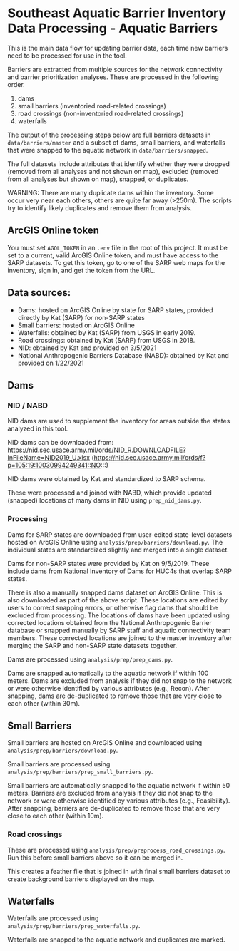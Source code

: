 # Southeast Aquatic Barrier Inventory Data Processing - Aquatic Barriers

This is the main data flow for updating barrier data, each time new barriers need to be processed for use in the tool.

Barriers are extracted from multiple sources for the network connectivity and barrier prioritization analyses.
These are processed in the following order.

1. dams
2. small barriers (inventoried road-related crossings)
3. road crossings (non-inventoried road-related crossings)
4. waterfalls

The output of the processing steps below are full barriers datasets in `data/barriers/master` and a subset of dams, small barriers, and waterfalls that were snapped to the aquatic network in `data/barriers/snapped`.

The full datasets include attributes that identify whether they were dropped (removed from all analyses and not shown on map), excluded (removed from all analyses but shown on map), snapped, or duplicates.

WARNING:
There are many duplicate dams within the inventory. Some occur very near each others, others are quite far away (>250m). The scripts try to identify likely duplicates and remove them from analysis.

## ArcGIS Online token

You must set `AGOL_TOKEN` in an `.env` file in the root of this project. It must be set to a current, valid ArcGIS Online token, and must have access to the SARP datasets. To get this token, go to one of the SARP web maps for the inventory, sign in, and get the token from the URL.

## Data sources:

- Dams: hosted on ArcGIS Online by state for SARP states, provided directly by Kat (SARP) for non-SARP states
- Small barriers: hosted on ArcGIS Online
- Waterfalls: obtained by Kat (SARP) from USGS in early 2019.
- Road crossings: obtained by Kat (SARP) from USGS in 2018.
- NID: obtained by Kat and provided on 3/5/2021
- National Anthropogenic Barriers Database (NABD): obtained by Kat and provided on 1/22/2021

## Dams

### NID / NABD

NID dams are used to supplement the inventory for areas outside the states analyzed in this tool.

NID dams can be downloaded from: https://nid.sec.usace.army.mil/ords/NID_R.DOWNLOADFILE?InFileName=NID2019_U.xlsx
(https://nid.sec.usace.army.mil/ords/f?p=105:19:10030994249341::NO:::)

NID dams were obtained by Kat and standardized to SARP schema.

These were processed and joined with NABD, which provide updated (snapped) locations of many dams in NID using `prep_nid_dams.py`.

### Processing

Dams for SARP states are downloaded from user-edited state-level datasets hosted on ArcGIS Online using `analysis/prep/barriers/download.py`. The individual states are standardized slightly and merged into a single dataset.

Dams for non-SARP states were provided by Kat on 9/5/2019. These include dams from National Inventory of Dams for HUC4s that overlap SARP states.

There is also a manually snapped dams dataset on ArcGIS Online. This is also downloaded as part of the above script. These locations are edited by users to correct snapping errors, or otherwise flag dams that should be excluded from processing. The locations of dams have been updated using corrected locations obtained from the National Anthropogenic Barrier database or snapped manually by SARP staff and aquatic connectivity team members. These corrected locations are joined to the master inventory after merging the SARP and non-SARP state datasets together.

Dams are processed using `analysis/prep/prep_dams.py`.

Dams are snapped automatically to the aquatic network if within 100 meters. Dams are excluded from analysis if they did not snap to the network or were otherwise identified by various attributes (e.g., Recon). After snapping, dams are de-duplicated to remove those that are very close to each other (within 30m).

## Small Barriers

Small barriers are hosted on ArcGIS Online and downloaded using `analysis/prep/barriers/download.py`.

Small barriers are processed using `analysis/prep/barriers/prep_small_barriers.py`.

Small barriers are automatically snapped to the aquatic network if within 50 meters. Barriers are excluded from analysis if they did not snap to the network or were otherwise identified by various attributes (e.g., Feasibility). After snapping, barriers are de-duplicated to remove those that are very close to each other (within 10m).

### Road crossings

These are processed using `analysis/prep/preprocess_road_crossings.py`. Run this before small barriers above so it can be merged in.

This creates a feather file that is joined in with final small barriers dataset to create background barriers displayed on the map.

## Waterfalls

Waterfalls are processed using `analysis/prep/barriers/prep_waterfalls.py`.

Waterfalls are snapped to the aquatic network and duplicates are marked.
